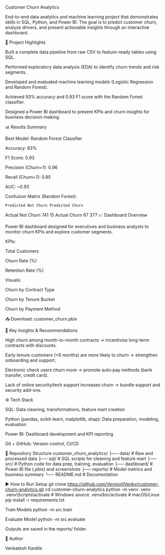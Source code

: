Customer Churn Analytics

End-to-end data analytics and machine learning project that demonstrates skills in SQL, Python, and Power BI. The goal is to predict customer churn, analyze drivers, and present actionable insights through an interactive dashboard.

📌 Project Highlights

Built a complete data pipeline from raw CSV to feature-ready tables using SQL.

Performed exploratory data analysis (EDA) to identify churn trends and risk segments.

Developed and evaluated machine learning models (Logistic Regression and Random Forest).

Achieved 93% accuracy and 0.93 F1 score with the Random Forest classifier.

Designed a Power BI dashboard to present KPIs and churn insights for business decision-making.

📊 Results Summary

Best Model: Random Forest Classifier

Accuracy: 93%

F1 Score: 0.93

Precision (Churn=1): 0.96

Recall (Churn=1): 0.85

AUC: ~0.93

Confusion Matrix (Random Forest):

	Predicted Not Churn	Predicted Churn
Actual Not Churn	741	15
Actual Churn	67	377
📈 Dashboard Overview

Power BI dashboard designed for executives and business analysts to monitor churn KPIs and explore customer segments.




KPIs:

Total Customers

Churn Rate (%)

Retention Rate (%)

Visuals:

Churn by Contract Type

Churn by Tenure Bucket

Churn by Payment Method

📥 Download: customer_churn.pbix

🔑 Key Insights & Recommendations

High churn among month-to-month contracts → incentivize long-term contracts with discounts.

Early tenure customers (<6 months) are more likely to churn → strengthen onboarding and support.

Electronic check users churn more → promote auto-pay methods (bank transfer, credit card).

Lack of online security/tech support increases churn → bundle support and security add-ons.

⚙️ Tech Stack

SQL: Data cleaning, transformations, feature mart creation

Python (pandas, scikit-learn, matplotlib, shap): Data preparation, modeling, evaluation

Power BI: Dashboard development and KPI reporting

Git + GitHub: Version control, CI/CD

📂 Repository Structure
customer_churn_analytics/
├── data/             # Raw and processed data
├── sql/              # SQL scripts for cleaning and feature mart
├── src/              # Python code for data prep, training, evaluation
├── dashboard/        # Power BI file (.pbix) and screenshots
├── reports/          # Model metrics and business summary
└── README.md         # Documentation

▶️ How to Run
Setup
git clone https://github.com/Version1Venky/customer-churn-analytics.git
cd customer-churn-analytics
python -m venv .venv
.venv\Scripts\activate   # Windows
source .venv/bin/activate  # macOS/Linux
pip install -r requirements.txt

Train Models
python -m src.train

Evaluate Model
python -m src.evaluate


Outputs are saved in the reports/ folder.

👤 Author

Venkatesh Kardile

